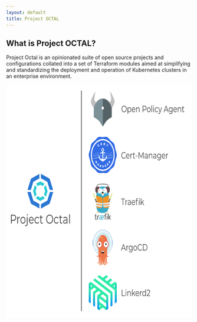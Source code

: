 ```yaml
---
layout: default
title: Project OCTAL
---
```


## What is Project OCTAL?
Project Octal is an opinionated suite of open source projects and configurations collated into a set of Terraform modules aimed at simplifying and standardizing the deployment and operation of Kubernetes clusters in an enterprise environment.

<img class="center" style="height: 632px; width: 574.033px" src="./assets/images/octal-components.svg">